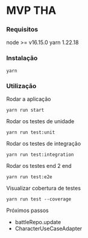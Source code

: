 # MVP THA

### Requisitos

node >= v16.15.0
yarn 1.22.18

### Instalação

`yarn`

### Utilização

Rodar a aplicação

`yarn run start`

Rodar os testes de unidade

`yarn run test:unit`

Rodar os testes de integração

`yarn run test:integration`

Rodar os testes end 2 end

`yarn run test:e2e`

Visualizar cobertura de testes

`yarn run test --coverage`

Próximos passos

- battleRepo.update
- CharacterUseCaseAdapter
